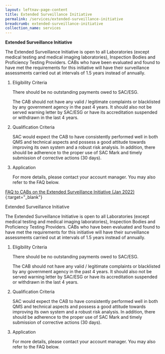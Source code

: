 ```yaml
---
layout: leftnav-page-content
title: Extended Surveillance Initiative
permalink: /services/extended-surveillance-initiative
breadcrumb: extended-surveillance-initiative
collection_name: services
---
```


**Extended Surveillance Initiative**

The Extended Surveillance Initiative is open to all Laboratories (except medical testing and medical imaging laboratories), Inspection Bodies and Proficiency Testing Providers. CABs who have been evaluated and found to have met the requirements for this initiative will have their surveillance assessments carried out at intervals of 1.5 years instead of annually.

1.  Eligibility Criteria

    There should be no outstanding payments owed to SAC/ESG.

    The CAB should not have any valid / legitimate complaints or blacklisted by any government agency in the past 4 years. It should
    also not be served warning letter by SAC/ESG or have its accreditation suspended or withdrawn in the last 4 years.



2.  Qualification Criteria

    SAC would expect the CAB to have consistently performed well in both QMS and technical aspects and possess a good attitude towards
    improving its own system and a robust risk analysis. In addition, there should be adherence to the proper use of SAC Mark and
    timely submission of corrective actions (30 days).



3.  Application

    For more details, please contact your account manager. You may also refer to the FAQ below.
    

[FAQ to CABs on the Extended Surveillance Initiative (Jan 2022)](/files/documents/FAQ-to-CABs.pdf){:target="_blank"}





Extended Surveillance Initiative

The Extended Surveillance Initiative is open to all Laboratories (except medical testing and medical imaging laboratories), Inspection Bodies and Proficiency Testing Providers. CABs who have been evaluated and found to have met the requirements for this initiative will have their surveillance assessments carried out at intervals of 1.5 years instead of annually. 

1.	Eligibility Criteria

    There should be no outstanding payments owed to SAC/ESG.

    The CAB should not have any valid / legitimate complaints or blacklisted by any government agency in the past 4 years. It should
    also not be served warning letter by SAC/ESG or have its accreditation suspended or withdrawn in the last 4 years.

2.	Qualification Criteria

    SAC would expect the CAB to have consistently performed well in both QMS and technical aspects and possess a good attitude towards
    improving its own system and a robust risk analysis. In addition, there should be adherence to the proper use of SAC Mark and 
    timely submission of corrective actions (30 days).

3.	Application

    For more details, please contact your account manager. You may also refer to the FAQ below.





